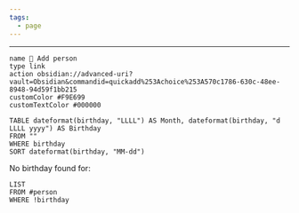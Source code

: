 ```yaml
---
tags:
  - page
---
```

----

```button
name 🙋 Add person
type link
action obsidian://advanced-uri?vault=Obsidian&commandid=quickadd%253Achoice%253A570c1786-630c-48ee-8948-94d59f1bb215
customColor #F9E699
customTextColor #000000
```

```dataview
TABLE dateformat(birthday, "LLLL") AS Month, dateformat(birthday, "d LLLL yyyy") AS Birthday
FROM ""
WHERE birthday
SORT dateformat(birthday, "MM-dd")
```

No birthday found for:
```dataview
LIST
FROM #person
WHERE !birthday
```
